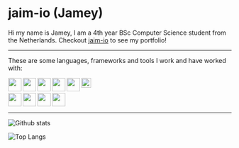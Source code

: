 # jaim-io (Jamey)

Hi my name is Jamey, I am a 4th year BSc Computer Science student from the Netherlands.
Checkout [jaim-io](https://jaim-io.vercel.app/) to see my portfolio!

--- 
<p> These are some languages, frameworks and tools I work and have worked with: </p>

<img align="left" alt="" width="30px" src="https://static.cdnlogo.com/logos/c/27/c.svg" />
<img align="left" alt="" width="30px" src="https://upload.wikimedia.org/wikipedia/commons/c/c3/Python-logo-notext.svg" />
<img align="left" alt="" width="30px" src="https://upload.wikimedia.org/wikipedia/commons/9/99/Unofficial_JavaScript_logo_2.svg" />
<img align="left" alt="" width="30px" src="https://upload.wikimedia.org/wikipedia/commons/4/4c/Typescript_logo_2020.svg" />
<img align="left" alt="" width="30px" src="https://upload.wikimedia.org/wikipedia/commons/6/61/HTML5_logo_and_wordmark.svg" />
<img align="left" alt="" width="22px" src="https://upload.wikimedia.org/wikipedia/commons/d/d5/CSS3_logo_and_wordmark.svg" />

<br/><br/>
<img align="left" alt="" width="30px" src="https://upload.wikimedia.org/wikipedia/commons/9/9a/Visual_Studio_Code_1.35_icon.svg" />
<img align="left" alt="" width="30px" src="https://upload.wikimedia.org/wikipedia/commons/6/6e/JetBrains_Rider_Icon.svg" />
<img align="left" alt="" width="30px" src="https://upload.wikimedia.org/wikipedia/commons/3/3f/Git_icon.svg" />
<img alt="" height="30px" src="https://upload.wikimedia.org/wikipedia/en/f/f4/Docker_logo.svg" />

---

![Github stats](https://github-readme-stats.vercel.app/api?username=jaim-io&hide=issues,stars&count_private=true&show_icons=true&theme=radical)

![Top Langs](https://github-readme-stats.vercel.app/api/top-langs/?username=jaim-io&layout=compact&theme=radical)
